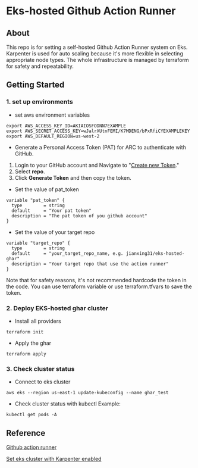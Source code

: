 # Eks-hosted Github Action Runner

## About
This repo is for setting a self-hosted Github Action Runner system on Eks. Karpenter is used for auto scaling because it's more flexible in selecting appropriate node types. The whole infrastructure is managed by terraform for safety and repeatability.
## Getting Started
### 1. set up environments
- set aws environment variables
```shell
export AWS_ACCESS_KEY_ID=AKIAIOSFODNN7EXAMPLE
export AWS_SECRET_ACCESS_KEY=wJalrXUtnFEMI/K7MDENG/bPxRfiCYEXAMPLEKEY
export AWS_DEFAULT_REGION=us-west-2
```
- Generate a Personal Access Token (PAT) for ARC to authenticate with GitHub.

 1.  Login to your GitHub account and Navigate to "[Create new Token](https://github.com/settings/tokens/new)."
 2.  Select  **repo**.
 3. Click **Generate Token** and then copy the token.

- Set the value of pat_token
```shell
variable "pat_token" {
  type        = string
  default     = "Your pat token"
  description = "The pat token of you github account"
}
```

- Set the value of your target repo
```shell
variable "target_repo" {
  type        = string
  default     = "your_target_repo_name, e.g. jianxing31/eks-hosted-ghar"
  description = "Your target repo that use the action runner"
}
```
Note that for safety reasons, it's not recommended hardcode the token in the code. You can use terraform variable or use terraform.tfvars to save the token.

### 2. Deploy EKS-hosted ghar cluster

- Install all providers
```shell
terraform init
```
- Apply the ghar
```shell
terraform apply
```

### 3. Check cluster status

- Connect to eks cluster
```shell
aws eks --region us-east-1 update-kubeconfig --name ghar_test
```
- Check cluster status with kubectl
Example: 
```shell
kubectl get pods -A
```
## Reference
[Github action runner](https://github.com/actions/actions-runner-controller/blob/master/docs/quickstart.md)

[Set eks cluster with Karpenter enabled](https://github.com/antonputra/tutorials/tree/main/lessons/114)
